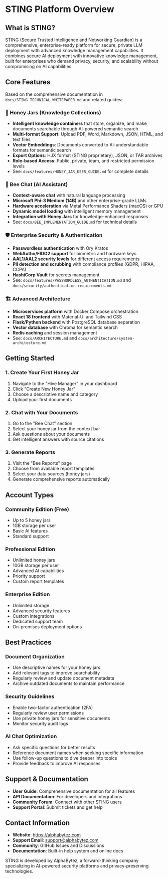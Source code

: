 # STING Platform Overview

## What is STING?

STING (Secure Trusted Intelligence and Networking Guardian) is a comprehensive, enterprise-ready platform for secure, private LLM deployment with advanced knowledge management capabilities. It combines secure AI deployment with innovative knowledge management, built for enterprises who demand privacy, security, and scalability without compromising on AI capabilities.

## Core Features

Based on the comprehensive documentation in `docs/STING_TECHNICAL_WHITEPAPER.md` and related guides:

### 🍯 Honey Jars (Knowledge Collections)
- **Intelligent knowledge containers** that store, organize, and make documents searchable through AI-powered semantic search
- **Multi-format Support**: Upload PDF, Word, Markdown, JSON, HTML, and text files
- **Vector Embeddings**: Documents converted to AI-understandable formats for semantic search
- **Export Options**: HJX format (STING proprietary), JSON, or TAR archives
- **Role-based Access**: Public, private, team, and restricted permission levels
- See: `docs/features/HONEY_JAR_USER_GUIDE.md` for complete details

### 🤖 Bee Chat (AI Assistant)
- **Context-aware chat** with natural language processing
- **Microsoft Phi-3 Medium (14B)** and other enterprise-grade LLMs
- **Hardware acceleration** via Metal Performance Shaders (macOS) or GPU
- **Dynamic model loading** with intelligent memory management
- **Integration with Honey Jars** for knowledge-enhanced responses
- See: `docs/BEE_IMPLEMENTATION_GUIDE.md` for technical details

### 🛡️ Enterprise Security & Authentication
- **Passwordless authentication** with Ory Kratos
- **WebAuthn/FIDO2 support** for biometric and hardware keys
- **AAL1/AAL2 security levels** for different access requirements
- **PII detection and scrubbing** with compliance profiles (GDPR, HIPAA, CCPA)
- **HashiCorp Vault** for secrets management
- See: `docs/features/PASSWORDLESS_AUTHENTICATION.md` and `docs/security/authentication-requirements.md`

### 🏗️ Advanced Architecture
- **Microservices platform** with Docker Compose orchestration
- **React 18 frontend** with Material-UI and Tailwind CSS
- **Flask/Python backend** with PostgreSQL database separation
- **Vector database** with Chroma for semantic search
- **Redis caching** and session management
- See: `docs/ARCHITECTURE.md` and `docs/architecture/system-architecture.md`

## Getting Started

### 1. Create Your First Honey Jar
1. Navigate to the "Hive Manager" in your dashboard
2. Click "Create New Honey Jar"
3. Choose a descriptive name and category
4. Upload your first documents

### 2. Chat with Your Documents
1. Go to the "Bee Chat" section
2. Select your honey jar from the context bar
3. Ask questions about your documents
4. Get intelligent answers with source citations

### 3. Generate Reports
1. Visit the "Bee Reports" page
2. Choose from available report templates
3. Select your data sources (honey jars)
4. Generate comprehensive reports automatically

## Account Types

### Community Edition (Free)
- Up to 5 honey jars
- 1GB storage per user
- Basic AI features
- Standard support

### Professional Edition
- Unlimited honey jars
- 10GB storage per user
- Advanced AI capabilities
- Priority support
- Custom report templates

### Enterprise Edition
- Unlimited storage
- Advanced security features
- Custom integrations
- Dedicated support team
- On-premises deployment options

## Best Practices

### Document Organization
- Use descriptive names for your honey jars
- Add relevant tags to improve searchability
- Regularly review and update document metadata
- Archive outdated documents to maintain performance

### Security Guidelines
- Enable two-factor authentication (2FA)
- Regularly review user permissions
- Use private honey jars for sensitive documents
- Monitor security audit logs

### AI Chat Optimization
- Ask specific questions for better results
- Reference document names when seeking specific information
- Use follow-up questions to dive deeper into topics
- Provide feedback to improve AI responses

## Support & Documentation

- **User Guide**: Comprehensive documentation for all features
- **API Documentation**: For developers and integrations
- **Community Forum**: Connect with other STING users
- **Support Portal**: Submit tickets and get help

## Contact Information

- **Website**: https://alphabytez.com
- **Support Email**: support@alphabytez.com
- **Community**: GitHub Issues and Discussions
- **Documentation**: Built-in help system and online docs

STING is developed by AlphaBytez, a forward-thinking company specializing in AI-powered security platforms and privacy-preserving technologies.